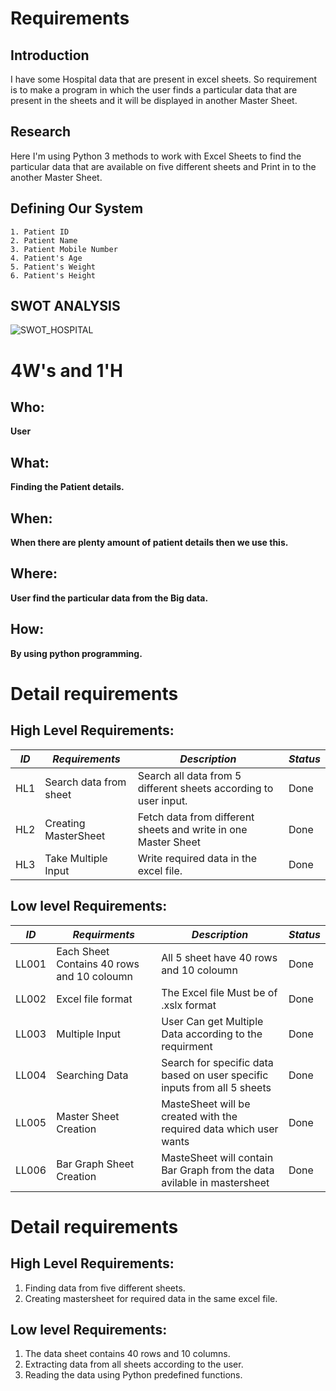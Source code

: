 # Requirements
## Introduction
 
I have some Hospital data that are present in excel sheets. So requirement is to make a program in which the user finds a particular data that are present in the sheets and it will be displayed in another Master Sheet.

 

## Research

Here I'm using Python 3 methods to work with Excel Sheets to find the particular data that are available on five different sheets and Print in to the another Master Sheet.

## Defining Our System
    1. Patient ID
    2. Patient Name
    3. Patient Mobile Number
    4. Patient's Age
    5. Patient's Weight
    6. Patient's Height 

## SWOT ANALYSIS

![SWOT_HOSPITAL](https://user-images.githubusercontent.com/78870150/111472188-bbed7680-874f-11eb-9978-9a445d74c902.PNG)



# 4W&#39;s and 1&#39;H

## Who:

**User**

## What:

**Finding the Patient details.**

## When:

**When there are plenty amount of patient details then we use this.**

## Where:

**User find the particular data from the Big data.**

## How:

**By using python programming.**
# Detail requirements
## High Level Requirements:
|*ID*  |*Requirements*  | *Description*  |*Status*  |
| --- | --- | --- | --- |
|HL1 | Search data from sheet |Search all data from 5 different sheets according to user input.|Done|
|HL2 | Creating  MasterSheet  | Fetch data from different sheets and write in one Master Sheet|Done |
|HL3 |Take Multiple Input | Write required data in the excel file. |Done |

 
##  Low level Requirements:
 
|*ID*  |*Requirments*  | *Description*  |*Status*  |
| --- | --- | --- | --- |
|LL001 | Each Sheet Contains 40 rows and 10 coloumn | All 5 sheet have 40 rows and 10 coloumn |Done |
|LL002 | Excel file format | The Excel file Must be of .xslx format |Done |
|LL003 |Multiple Input | User Can get Multiple Data according to the requirment |Done |
|LL004 |Searching Data |Search for specific data based on user specific inputs from all 5 sheets |Done |
|LL005 | Master Sheet Creation | MasteSheet will be created with the required data which user wants |Done |
|LL006 | Bar Graph Sheet Creation | MasteSheet will contain Bar Graph from the data avilable in mastersheet |Done |


# Detail requirements
## High Level Requirements:
 1. Finding data from five different sheets.
 2. Creating mastersheet for required data in the same excel file.
 
##  Low level Requirements:
 1. The data sheet contains 40 rows and 10 columns.
 2. Extracting data from all sheets according to the user.
 3. Reading the data using Python predefined functions.
